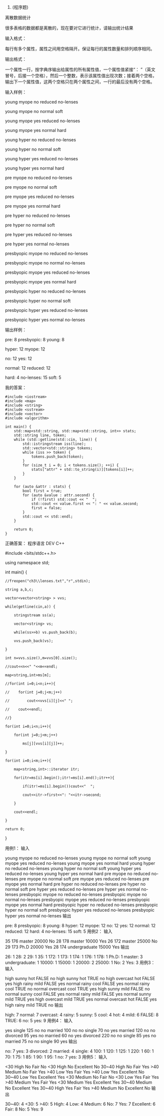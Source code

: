 1. (程序题)

离散数据统计

很多表格的数据都是离散的，现在要对它进行统计，请输出统计结果


输入格式：

每行有多个属性，属性之间用空格隔开。保证每行的属性数量和排列顺序相同。


输出格式：

一个属性一行，按字典序输出给属性的所有属性值，一个属性值紧接“： ”（英文冒号，后接一个空格），然后一个整数，表示该属性值出现次数；接着两个空格，输出下一个属性值，这两个空格只在两个属性之间，一行的最后没有两个空格。


输入样例：

young myope no reduced no-lenses

young myope no normal soft

young myope yes reduced no-lenses

young myope yes normal hard

young hyper no reduced no-lenses

young hyper no normal soft

young hyper yes reduced no-lenses

young hyper yes normal hard

pre myope no reduced no-lenses

pre myope no normal soft

pre myope yes reduced no-lenses

pre myope yes normal hard

pre hyper no reduced no-lenses

pre hyper no normal soft

pre hyper yes reduced no-lenses

pre hyper yes normal no-lenses

presbyopic myope no reduced no-lenses

presbyopic myope no normal no-lenses

presbyopic myope yes reduced no-lenses

presbyopic myope yes normal hard

presbyopic hyper no reduced no-lenses

presbyopic hyper no normal soft

presbyopic hyper yes reduced no-lenses

presbyopic hyper yes normal no-lenses


输出样例：

pre: 8  presbyopic: 8  young: 8

hyper: 12  myope: 12

no: 12  yes: 12

normal: 12  reduced: 12

hard: 4  no-lenses: 15  soft: 5


我的答案：

    #include <iostream>
    #include <map>
    #include <string>
    #include <sstream>
    #include <vector>
    #include <algorithm>

    int main() {
        std::map<std::string, std::map<std::string, int>> stats;
        std::string line, token;
        while (std::getline(std::cin, line)) {
            std::istringstream iss(line);
            std::vector<std::string> tokens;
            while (iss >> token) {
                tokens.push_back(token);
            }
            for (size_t i = 0; i < tokens.size(); ++i) {
                stats["attr" + std::to_string(i)][tokens[i]]++;
            }
        }

        for (auto &attr : stats) {
            bool first = true;
            for (auto &value : attr.second) {
                if (!first) std::cout << "  ";
                std::cout << value.first << ": " << value.second;
                first = false;
            }
            std::cout << std::endl;
        }

        return 0;
    }

正确答案：
程序语言 DEV C++

#include <bits/stdc++.h>

using namespace std;


int main() {

    //freopen("ch3\\lenses.txt","r",stdin);

    string a,b,c;

    vector<vector<string> > vvs;

    while(getline(cin,a)) {

        stringstream ss(a);

        vector<string> vs;

        while(ss>>b) vs.push_back(b);

        vvs.push_back(vs);

    }

    int n=vvs.size(),m=vvs[0].size();

    //cout<<n<<" "<<m<<endl;

    map<string,int>ms[m];

    //for(int i=0;i<n;i++){

    //    for(int j=0;j<m;j++)

    //        cout<<vvs[i][j]<<" ";

    //    cout<<endl;

    //}

    for(int i=0;i<n;i++){

        for(int j=0;j<m;j++)

            ms[j][vvs[i][j]]++;

    }

    for(int i=0;i<m;i++){

        map<string,int>::iterator itr;

        for(itr=ms[i].begin();itr!=ms[i].end();itr++){

            if(itr!=ms[i].begin())cout<<"  ";

            cout<<itr->first<<": "<<itr->second;

        }

        cout<<endl;

    }

    return 0;

}



用例1：
输入

young myope no reduced no-lenses young myope no normal soft young myope yes reduced no-lenses young myope yes normal hard young hyper no reduced no-lenses young hyper no normal soft young hyper yes reduced no-lenses young hyper yes normal hard pre myope no reduced no-lenses pre myope no normal soft pre myope yes reduced no-lenses pre myope yes normal hard pre hyper no reduced no-lenses pre hyper no normal soft pre hyper yes reduced no-lenses pre hyper yes normal no-lenses presbyopic myope no reduced no-lenses presbyopic myope no normal no-lenses presbyopic myope yes reduced no-lenses presbyopic myope yes normal hard presbyopic hyper no reduced no-lenses presbyopic hyper no normal soft presbyopic hyper yes reduced no-lenses presbyopic hyper yes normal no-lenses
输出

pre: 8 presbyopic: 8 young: 8 hyper: 12 myope: 12 no: 12 yes: 12 normal: 12 reduced: 12 hard: 4 no-lenses: 15 soft: 5
用例2：
输入

35 176 master 20000 No 28 178 master 10000 Yes 26 172 master 25000 No 29 173 Ph.D 20000 Yes 28 174 undergraduate 15000 Yes
输出

26: 1 28: 2 29: 1 35: 1 172: 1 173: 1 174: 1 176: 1 178: 1 Ph.D: 1 master: 3 undergraduate: 1 10000: 1 15000: 1 20000: 2 25000: 1 No: 2 Yes: 3
用例3：
输入

high sunny hot FALSE no high sunny hot TRUE no high overcast hot FALSE yes high rainy mild FALSE yes normal rainy cool FALSE yes normal rainy cool TRUE no normal overcast cool TRUE yes high sunny mild FALSE no normal sunny cool FALSE yes normal rainy mild FALSE yes normal sunny mild TRUE yes high overcast mild TRUE yes normal overcast hot FALSE yes high rainy mild TRUE no
输出

high: 7 normal: 7 overcast: 4 rainy: 5 sunny: 5 cool: 4 hot: 4 mild: 6 FALSE: 8 TRUE: 6 no: 5 yes: 9
用例4：
输入

yes single 125 no no married 100 no no single 70 no yes married 120 no no divorced 95 yes no married 60 no yes divorced 220 no no single 85 yes no married 75 no no single 90 yes
输出

no: 7 yes: 3 divorced: 2 married: 4 single: 4 100: 1 120: 1 125: 1 220: 1 60: 1 70: 1 75: 1 85: 1 90: 1 95: 1 no: 7 yes: 3
用例5：
输入

<30 High No Fair No <30 High No Excellent No 30~40 High No Fair Yes >40 Medium No Fair Yes >40 Low Yes Fair Yes >40 Low Yes Excellent No 30~40 Low Yes Excellent Yes <30 Medium No Fair No <30 Low Yes Fair Yes >40 Medium Yes Fair Yes <30 Medium Yes Excellent Yes 30~40 Medium No Excellent Yes 30~40 High Yes Fair Yes >40 Medium No Excellent No
输出

30~40: 4 <30: 5 >40: 5 High: 4 Low: 4 Medium: 6 No: 7 Yes: 7 Excellent: 6 Fair: 8 No: 5 Yes: 9
